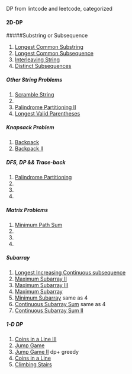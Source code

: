 DP from lintcode and leetcode, categorized 

#### 2D-DP
#####Substring or Subsequence
1. [Longest Common Substring](http://www.lintcode.com/en/problem/longest-common-substring/)
2. [Longest Common Subsequence](http://www.lintcode.com/en/problem/longest-common-subsequence/)
3. [Interleaving String](http://www.lintcode.com/en/problem/interleaving-string/)
4. [Distinct Subsequences ](https://leetcode.com/problems/distinct-subsequences/)

##### Other String Problems
1. [Scramble String ](https://leetcode.com/problems/scramble-string/)
2. 
3. [Palindrome Partitioning II ](https://leetcode.com/problems/palindrome-partitioning-ii/)
4. [Longest Valid Parentheses ](https://leetcode.com/problems/longest-valid-parentheses/)

##### Knapsack Problem
1. [Backpack](http://www.lintcode.com/en/problem/backpack/)
2. [Backpack II](http://www.lintcode.com/en/problem/backpack-ii/)

##### DFS, DP && Trace-back
1. [Palindrome Partitioning](https://leetcode.com/problems/palindrome-partitioning/)
2. []()
3. []()
4. []()

##### Matrix Problems

1. [Minimum Path Sum](http://www.lintcode.com/en/problem/minimum-path-sum/)
2. []()
3. []()
4. []()

##### Subarray

1. [Longest Increasing Continuous subsequence](http://www.lintcode.com/en/problem/longest-increasing-continuous-subsequence/)
2. [Maximum Subarray II](http://www.lintcode.com/en/problem/maximum-subarray-ii/)
3. [Maximum Subarray III](http://www.lintcode.com/en/problem/maximum-subarray-iii/)
4. [Maximum Subarray](http://www.lintcode.com/en/problem/maximum-subarray/)
5. [Minimum Subarray](http://www.lintcode.com/en/problem/minimum-subarray/) same as 4
6. [Continuous Subarray Sum](http://www.lintcode.com/en/problem/continuous-subarray-sum/) same as 4
7. [Continuous Subarray Sum II](http://www.lintcode.com/en/problem/continuous-subarray-sum-ii/)




##### 1-D DP
1. [Coins in a Line III](http://www.lintcode.com/en/problem/coins-in-a-line-iii/)
2. [Jump Game](http://www.lintcode.com/en/problem/jump-game/)
3. [Jump Game II](http://www.lintcode.com/en/problem/jump-game-ii/) dp+ greedy
6. [Coins in a Line](http://www.lintcode.com/en/problem/coins-in-a-line/)
7. [Climbing Stairs](http://www.lintcode.com/en/problem/climbing-stairs/)